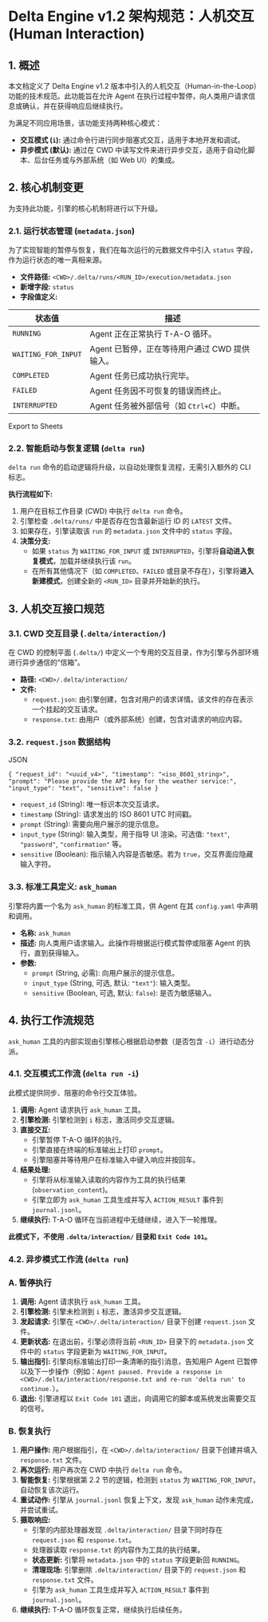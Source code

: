 # Delta Engine v1.2 架构规范：人机交互 (Human Interaction)

## 1. 概述

本文档定义了 Delta Engine v1.2 版本中引入的人机交互（Human-in-the-Loop）功能的技术规范。此功能旨在允许 Agent 在执行过程中暂停，向人类用户请求信息或确认，并在获得响应后继续执行。

为满足不同应用场景，该功能支持两种核心模式：

- **交互模式 (`i`):** 通过命令行进行同步阻塞式交互，适用于本地开发和调试。
- **异步模式 (默认):** 通过在 CWD 中读写文件来进行异步交互，适用于自动化脚本、后台任务或与外部系统（如 Web UI）的集成。

## 2. 核心机制变更

为支持此功能，引擎的核心机制将进行以下升级。

### 2.1. 运行状态管理 (`metadata.json`)

为了实现智能的暂停与恢复，我们在每次运行的元数据文件中引入 `status` 字段，作为运行状态的唯一真相来源。

- **文件路径:** `<CWD>/.delta/runs/<RUN_ID>/execution/metadata.json`
- **新增字段:** `status`
- **字段值定义:**

| 状态值 | 描述 |
| --- | --- |
| `RUNNING` | Agent 正在正常执行 T-A-O 循环。 |
| `WAITING_FOR_INPUT` | Agent 已暂停，正在等待用户通过 CWD 提供输入。 |
| `COMPLETED` | Agent 任务已成功执行完毕。 |
| `FAILED` | Agent 任务因不可恢复的错误而终止。 |
| `INTERRUPTED` | Agent 任务被外部信号（如 `Ctrl+C`）中断。 |

Export to Sheets

### 2.2. 智能启动与恢复逻辑 (`delta run`)

`delta run` 命令的启动逻辑将升级，以自动处理恢复流程，无需引入额外的 CLI 标志。

**执行流程如下:**

1. 用户在目标工作目录 (CWD) 中执行 `delta run` 命令。
2. 引擎检查 `.delta/runs/` 中是否存在包含最新运行 ID 的 `LATEST` 文件。
3. 如果存在，引擎读取该 `run` 的 `metadata.json` 文件中的 `status` 字段。
4. **决策分支:**
    - 如果 `status` 为 `WAITING_FOR_INPUT` 或 `INTERRUPTED`，引擎将**自动进入恢复模式**，加载并继续执行该 `run`。
    - 在所有其他情况下（如 `COMPLETED`、`FAILED` 或目录不存在），引擎将**进入新建模式**，创建全新的 `<RUN_ID>` 目录并开始新的执行。

## 3. 人机交互接口规范

### 3.1. CWD 交互目录 (`.delta/interaction/`)

在 CWD 的控制平面 (`.delta/`) 中定义一个专用的交互目录，作为引擎与外部环境进行异步通信的“信箱”。

- **路径:** `<CWD>/.delta/interaction/`
- **文件:**
    - `request.json`: 由引擎创建，包含对用户的请求详情。该文件的存在表示一个挂起的交互请求。
    - `response.txt`: 由用户（或外部系统）创建，包含对请求的响应内容。

### 3.2. `request.json` 数据结构

JSON

`{
  "request_id": "<uuid_v4>",
  "timestamp": "<iso_8601_string>",
  "prompt": "Please provide the API key for the weather service:",
  "input_type": "text",
  "sensitive": false
}`

- `request_id` (String): 唯一标识本次交互请求。
- `timestamp` (String): 请求发出的 ISO 8601 UTC 时间戳。
- `prompt` (String): 需要向用户展示的提示信息。
- `input_type` (String): 输入类型，用于指导 UI 渲染。可选值: `"text"`, `"password"`, `"confirmation"` 等。
- `sensitive` (Boolean): 指示输入内容是否敏感。若为 `true`，交互界面应隐藏输入字符。

### 3.3. 标准工具定义: `ask_human`

引擎将内置一个名为 `ask_human` 的标准工具，供 Agent 在其 `config.yaml` 中声明和调用。

- **名称:** `ask_human`
- **描述:** 向人类用户请求输入。此操作将根据运行模式暂停或阻塞 Agent 的执行，直到获得输入。
- **参数:**
    - `prompt` (String, 必需): 向用户展示的提示信息。
    - `input_type` (String, 可选, 默认: `"text"`): 输入类型。
    - `sensitive` (Boolean, 可选, 默认: `false`): 是否为敏感输入。

## 4. 执行工作流规范

`ask_human` 工具的内部实现由引擎核心根据启动参数（是否包含 `-i`）进行动态分派。

### 4.1. 交互模式工作流 (`delta run -i`)

此模式提供同步、阻塞的命令行交互体验。

1. **调用:** Agent 请求执行 `ask_human` 工具。
2. **引擎检测:** 引擎检测到 `i` 标志，激活同步交互逻辑。
3. **直接交互:**
    - 引擎暂停 T-A-O 循环的执行。
    - 引擎直接在终端的标准输出上打印 `prompt`。
    - 引擎阻塞并等待用户在标准输入中键入响应并按回车。
4. **结果处理:**
    - 引擎将从标准输入读取的内容作为工具的执行结果 (`observation_content`)。
    - 引擎立即为 `ask_human` 工具生成并写入 `ACTION_RESULT` 事件到 `journal.jsonl`。
5. **继续执行:** T-A-O 循环在当前进程中无缝继续，进入下一轮推理。

**此模式下，不使用 `.delta/interaction/` 目录和 `Exit Code 101`。**

### 4.2. 异步模式工作流 (`delta run`)

### A. 暂停执行

1. **调用:** Agent 请求执行 `ask_human` 工具。
2. **引擎检测:** 引擎未检测到 `i` 标志，激活异步交互逻辑。
3. **发起请求:** 引擎在 `<CWD>/.delta/interaction/` 目录下创建 `request.json` 文件。
4. **更新状态:** 在退出前，引擎必须将当前 `<RUN_ID>` 目录下的 `metadata.json` 文件中的 `status` 字段更新为 `WAITING_FOR_INPUT`。
5. **输出指引:** 引擎向标准输出打印一条清晰的指引消息，告知用户 Agent 已暂停以及下一步操作（例如：`Agent paused. Provide a response in <CWD>/.delta/interaction/response.txt and re-run 'delta run' to continue.`）。
6. **退出:** 引擎进程以 `Exit Code 101` 退出，向调用它的脚本或系统发出需要交互的信号。

### B. 恢复执行

1. **用户操作:** 用户根据指引，在 `<CWD>/.delta/interaction/` 目录下创建并填入 `response.txt` 文件。
2. **再次运行:** 用户再次在 CWD 中执行 `delta run` 命令。
3. **智能恢复:** 引擎根据第 2.2 节的逻辑，检测到 `status` 为 `WAITING_FOR_INPUT`，自动恢复该次运行。
4. **重试动作:** 引擎从 `journal.jsonl` 恢复上下文，发现 `ask_human` 动作未完成，并尝试重试。
5. **摄取响应:**
    - 引擎的内部处理器发现 `.delta/interaction/` 目录下同时存在 `request.json` 和 `response.txt`。
    - 处理器读取 `response.txt` 的内容作为工具的执行结果。
    - **状态更新:** 引擎将 `metadata.json` 中的 `status` 字段更新回 `RUNNING`。
    - **清理现场:** 引擎删除 `.delta/interaction/` 目录下的 `request.json` 和 `response.txt` 文件。
    - 引擎为 `ask_human` 工具生成并写入 `ACTION_RESULT` 事件到 `journal.jsonl`。
6. **继续执行:** T-A-O 循环恢复正常，继续执行后续任务。